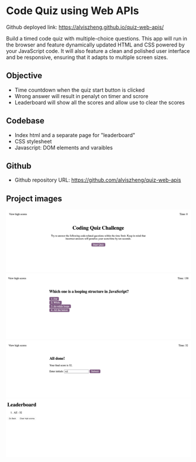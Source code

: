 # Code Quiz using Web APIs

Github deployed link: https://alviszheng.github.io/quiz-web-apis/

Build a timed code quiz with multiple-choice questions. This app will run in the browser and feature dynamically updated HTML and CSS powered by your JavaScript code. It will also feature a clean and polished user interface and be responsive, ensuring that it adapts to multiple screen sizes.

## Objective

* Time countdown when the quiz start button is clicked
* Wrong answer will result in penalyt on timer and scrore
* Leaderboard will show all the scores and allow use to clear the scores 

## Codebase

* Index html and a separate page for "leaderboard"
* CSS stylesheet
* Javascript: DOM elements and varaibles

## Github

* Github repository URL: https://github.com/alviszheng/quiz-web-apis

## Project images 

![Project Screenshot](./Assets/images/screenshot1.png)
![Project Screenshot](./Assets/images/screenshot2.png)
![Project Screenshot](./Assets/images/screenshot3.png)
![Project Screenshot](./Assets/images/screenshot4.png)

